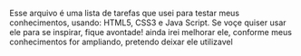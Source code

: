 Esse arquivo é uma lista de tarefas que usei para testar meus conhecimentos, usando: HTML5, CSS3 e Java Script.
Se voçe quiser usar ele para se inspirar, fique avontade! ainda irei melhorar ele, conforme meus conhecimentos for ampliando, pretendo deixar 
ele utilizavel
